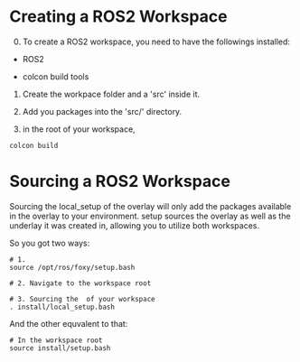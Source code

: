 

# Creating a ROS2 Workspace

0. To create a ROS2 workspace, you need to have the followings installed:

- ROS2

- colcon build tools


1. Create the workpace folder and a 'src' inside it.

2. Add you packages into the 'src/' directory.

2. in the root of your workspace, 

```
colcon build
```

# Sourcing a ROS2 Workspace

Sourcing the local_setup of the overlay will only add the packages available in the overlay to your environment. setup sources the overlay as well as the underlay it was created in, allowing you to utilize both workspaces.

So you got two ways:

```
# 1.
source /opt/ros/foxy/setup.bash

# 2. Navigate to the workspace root

# 3. Sourcing the  of your workspace
. install/local_setup.bash 
```

And the other equvalent to that:

```
# In the workspace root
source install/setup.bash 
```
